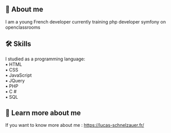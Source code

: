 
## 🚀 About me
I am a young French developer currently training php developer symfony on openclassrooms



## 🛠 Skills
I studied as a programming language:  
   ▪ HTML  
   ▪ CSS  
   ▪ JavaScript  
   ▪ JQuery  
   ▪ PHP  
   ▪ C #  
   ▪ SQL  

## :pushpin: Learn more about me
If you want to know more about me : https://lucas-schnelzauer.fr/

